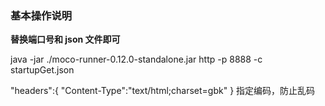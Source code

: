 ### 基本操作说明

**替换端口号和 json 文件即可**

java -jar ./moco-runner-0.12.0-standalone.jar http -p 8888 -c startupGet.json

"headers":{
"Content-Type":"text/html;charset=gbk"
}
指定编码，防止乱码